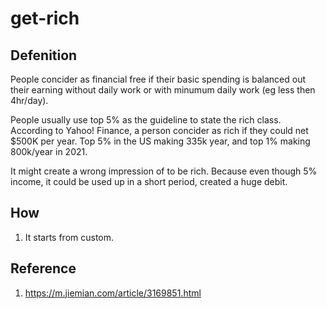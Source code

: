 # get-rich

## Defenition

People concider as financial free if their basic spending is balanced out their earning without 
daily work or with minumum daily work (eg less then 4hr/day).

People usually use top 5% as the guideline to state the rich class.
According to Yahoo! Finance, a person concider as rich if they could net $500K per year.
Top 5% in the US making 335k year, and top 1% making 800k/year in 2021.

It might create a wrong impression of to be rich. Because even though
5% income, it could be used up in a short period, created a huge debit.

## How

1. It starts from custom.

## Reference

1. https://m.jiemian.com/article/3169851.html
